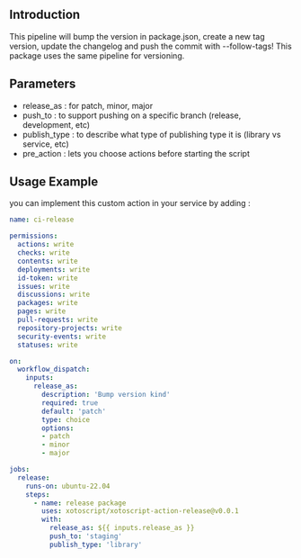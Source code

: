 
## Introduction

This pipeline will bump the version in package.json, create a new tag version, update the changelog and push the commit with --follow-tags! This package uses the same pipeline for versioning.

## Parameters

- release_as : for patch, minor, major
- push_to : to support pushing on a specific branch (release, development, etc)
- publish_type : to describe what type of publishing type it is (library vs service, etc)
- pre_action : lets you choose actions before starting the script

## Usage Example

you can implement this custom action in your service by adding :

```yaml
name: ci-release

permissions:
  actions: write
  checks: write
  contents: write
  deployments: write
  id-token: write
  issues: write
  discussions: write
  packages: write
  pages: write
  pull-requests: write
  repository-projects: write
  security-events: write
  statuses: write

on:
  workflow_dispatch:
    inputs:
      release_as:
        description: 'Bump version kind'
        required: true
        default: 'patch'
        type: choice
        options:
        - patch
        - minor
        - major

jobs:
  release:
    runs-on: ubuntu-22.04
    steps:
      - name: release package
        uses: xotoscript/xotoscript-action-release@v0.0.1
        with:
          release_as: ${{ inputs.release_as }}
          push_to: 'staging'
          publish_type: 'library'
```

